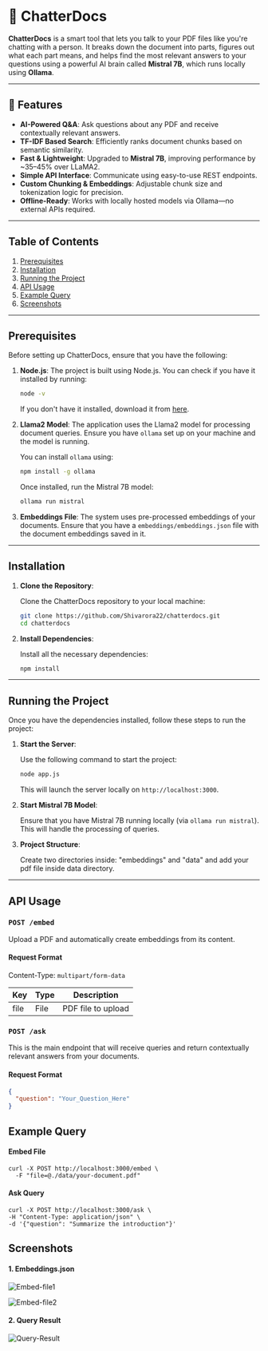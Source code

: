 # 📄 ChatterDocs

**ChatterDocs** is a smart tool that lets you talk to your PDF files like you're chatting with a person. It breaks down the document into parts, figures out what each part means, and helps find the most relevant answers to your questions using a powerful AI brain called **Mistral 7B**, which runs locally using **Ollama**.

---

## 🚀 Features

- **AI-Powered Q&A**: Ask questions about any PDF and receive contextually relevant answers.
- **TF-IDF Based Search**: Efficiently ranks document chunks based on semantic similarity.
- **Fast & Lightweight**: Upgraded to **Mistral 7B**, improving performance by ~35–45% over LLaMA2.
- **Simple API Interface**: Communicate using easy-to-use REST endpoints.
- **Custom Chunking & Embeddings**: Adjustable chunk size and tokenization logic for precision.
- **Offline-Ready**: Works with locally hosted models via Ollama—no external APIs required.


---

## Table of Contents

1. [Prerequisites](#prerequisites)
2. [Installation](#installation)
3. [Running the Project](#running-the-project)
4. [API Usage](#api-usage)
5. [Example Query](#example-query)
6. [Screenshots](#screenshots)

---

## Prerequisites

Before setting up ChatterDocs, ensure that you have the following:

1. **Node.js**: The project is built using Node.js. You can check if you have it installed by running:

    ```bash
    node -v
    ```

   If you don't have it installed, download it from [here](https://nodejs.org/).

2. **Llama2 Model**: The application uses the Llama2 model for processing document queries. Ensure you have `ollama` set up on your machine and the model is running.

    You can install `ollama` using:

    ```bash
    npm install -g ollama
    ```

    Once installed, run the Mistral 7B model:

    ```bash
    ollama run mistral
    ```

3. **Embeddings File**: The system uses pre-processed embeddings of your documents. Ensure that you have a `embeddings/embeddings.json` file with the document embeddings saved in it.

---

## Installation

1. **Clone the Repository**: 

    Clone the ChatterDocs repository to your local machine:

    ```bash
    git clone https://github.com/Shivarora22/chatterdocs.git
    cd chatterdocs
    ```

2. **Install Dependencies**: 

    Install all the necessary dependencies:

    ```bash
    npm install
    ```

---

## Running the Project

Once you have the dependencies installed, follow these steps to run the project:

1. **Start the Server**:

    Use the following command to start the project:

    ```bash
    node app.js
    ```

    This will launch the server locally on `http://localhost:3000`.

2. **Start Mistral 7B Model**:

    Ensure that you have Mistral 7B running locally (via `ollama run mistral`). This will handle the processing of queries.

3. **Project Structure**:
    
    Create two directories inside: "embeddings" and "data" and add your pdf file inside data directory.

---

## API Usage
### `POST /embed`

Upload a PDF and automatically create embeddings from its content.

#### Request Format

Content-Type: `multipart/form-data`

| Key  | Type | Description         |
|------|------|---------------------|
| file | File | PDF file to upload  |

### `POST /ask`

This is the main endpoint that will receive queries and return contextually relevant answers from your documents.

#### Request Format

```json
{
  "question": "Your_Question_Here"
}
```
## Example Query
#### Embed File
```example1
curl -X POST http://localhost:3000/embed \
  -F "file=@./data/your-document.pdf"
```
#### Ask Query
```example2
curl -X POST http://localhost:3000/ask \
-H "Content-Type: application/json" \
-d '{"question": "Summarize the introduction"}'
```
## Screenshots
#### 1. Embeddings.json
![Embed-file1](https://github.com/user-attachments/assets/b17a843e-465e-41b0-b175-c3733131afc9)

![Embed-file2](https://github.com/user-attachments/assets/e9b900c4-2d82-427b-9444-a48bbf249c6a)




#### 2. Query Result
![Query-Result](https://github.com/user-attachments/assets/67279ffa-7bb7-4f23-8be2-6751819a5b69)




